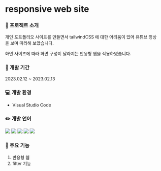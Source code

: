 # responsive web site


### :newspaper: 프로젝트 소개

개인 포트폴리오 사이트를 만들면서 tailwindCSS 에 대한 어려움이 있어 유튜브 영상을 보며 따라해 보았습니다.

화면 사이즈에 따라 화면 구성이 달라지는 반응형 웹을 적용하였습니다.

### :calendar: 개발 기간

2023.02.12 ~ 2023.02.13


### :computer: 개발 환경
- Visual Studio Code

### :pencil2: 개발 언어
  <img src="https://img.shields.io/badge/html5-E34F26?style=for-the-badge&logo=html5&logoColor=white"> <img src="https://img.shields.io/badge/tailwindcss-06B6D4?style=for-the-badge&logo=tailwindCSS&logoColor=white"> <img src="https://img.shields.io/badge/javascript-F7DF1E?style=for-the-badge&logo=javascript&logoColor=black"> <img src="https://img.shields.io/badge/react-61DAFB?style=for-the-badge&logo=react&logoColor=black"> <img src="https://img.shields.io/badge/node.js-339933?style=for-the-badge&logo=Node.js&logoColor=white">

### :tulip: 주요 기능
  1. 반응형 웹
  2. filter 기능
